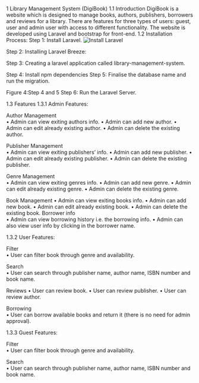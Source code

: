 1	Library Management System (DigiBook) 
1.1	Introduction
DigiBook is a website which is designed to manage books, authors, publishers, borrowers and reviews for a library. There are features for three types of users: guest, user and admin user with access to different functionality. The website is developed using Laravel and bootstrap for front-end.
1.2	Installation Process:
Step 1: Install Laravel.
![Install Laravel](screenshots/installLaravel.png)


Step 2: Installing Laravel Breeze:
 

Step 3: Creating a laravel application called library-management-system.

Step 4: Install npm dependencies
Step 5: Finalise the database name and run the migration.
 
Figure 4:Step 4 and 5
Step 6: Run the Laravel Server.


1.3	Features
1.3.1	Admin Features:

Author Management	
•	Admin can view exiting authors info.
•	Admin can add new author.
•	Admin can edit already existing author.
•	Admin can delete the existing author.

Publisher Management	
•	Admin can view exiting publishers’ info.
•	Admin can add new publisher.
•	Admin can edit already existing publisher.
•	Admin can delete the existing publisher.

Genre Management	
•	Admin can view exiting genres info.
•	Admin can add new genre.
•	Admin can edit already existing genre.
•	Admin can delete the existing genre.

Book Management	
•	Admin can view exiting books info.
•	Admin can add new book.
•	Admin can edit already existing book.
•	Admin can delete the existing book.
Borrower info	
•	Admin can view borrowing history i.e. the borrowing info.
•	Admin can also view user info by clicking in the borrower name.

1.3.2	User Features:

Filter	
•	User can filter book through genre and availability.

Search	
•	User can search through publisher name, author name, ISBN number and book name.

Reviews	
•	User can review book.
•	User can review publisher.
•	User can review author.

Borrowing 	
•	User can borrow available books and return it (there is no need for admin approval).

1.3.3	Guest Features:

Filter	
•	User can filter book through genre and availability.

Search	
•	User can search through publisher name, author name, ISBN number and book name.

